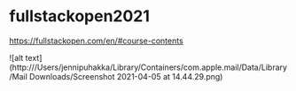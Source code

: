 # fullstackopen2021
https://fullstackopen.com/en/#course-contents

![alt text](http:///Users/jennipuhakka/Library/Containers/com.apple.mail/Data/Library/Mail Downloads/Screenshot 2021-04-05 at 14.44.29.png)

